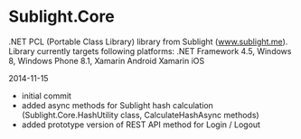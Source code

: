 Sublight.Core
=============

.NET PCL (Portable Class Library) library from Sublight (www.sublight.me). Library currently targets following platforms: .NET Framework 4.5, Windows 8, Windows Phone 8.1, Xamarin Android Xamarin iOS

2014-11-15

* initial commit
* added async methods for Sublight hash calculation (Sublight.Core.HashUtility class, CalculateHashAsync methods)
* added prototype version of REST API method for Login / Logout
